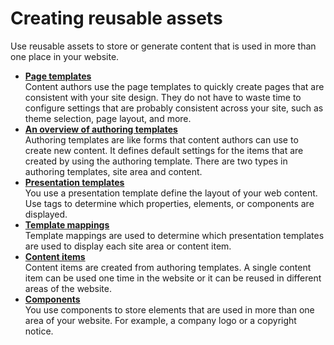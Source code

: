 # Creating reusable assets



Use reusable assets to store or generate content that is used in more than one place in your website.

-   **[Page templates](site_page_temps.md)**  
Content authors use the page templates to quickly create pages that are consistent with your site design. They do not have to waste time to configure settings that are probably consistent across your site, such as theme selection, page layout, and more.
-   **[An overview of authoring templates](../wcm/wcm_dev_auth-temp_overview.md)**  
Authoring templates are like forms that content authors can use to create new content. It defines default settings for the items that are created by using the authoring template. There are two types in authoring templates, site area and content.
-   **[Presentation templates](../wcm/wcm_cms_presentation_templates.md)**  
You use a presentation template define the layout of your web content. Use tags to determine which properties, elements, or components are displayed.
-   **[Template mappings](../wcm/wcm_cms_template_maps.md)**  
Template mappings are used to determine which presentation templates are used to display each site area or content item.
-   **[Content items](../wcm/wcm_dev_content.md)**  
Content items are created from authoring templates. A single content item can be used one time in the website or it can be reused in different areas of the website.
-   **[Components](../wcm/wcm_dev_components.md)**  
You use components to store elements that are used in more than one area of your website. For example, a company logo or a copyright notice.

